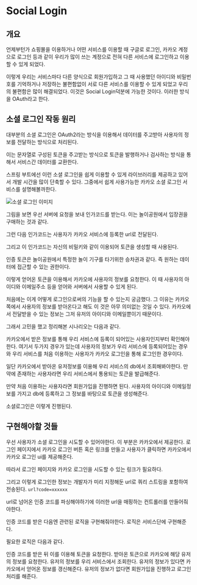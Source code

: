 # Social Login

## 개요
언제부턴가 쇼핑몰을 이용하거나 어떤 서비스를 이용할 때 구글로 로그인, 카카오 계정으로 로그인 등과 같이 우리가 많이 쓰는 계정으로 전혀 다른 서비스에 로그인하고 이용할 수 있게 되었다.

이렇게 우리는 서비스마다 다른 양식으로 회원가입하고 그 때 사용했던 아이디와 비밀번호를 기억하거나 저장하는 불편함없이 서로 다른 서비스를 이용할 수 있게 되었고 우리의 불편함은 많이 해결되었다. 이것은 Social Login덕분에 가능한 것이다. 이러한 방식을 OAuth라고 한다.

## 소셜 로그인 작동 원리
대부분의 소셜 로그인은 OAuth2라는 방식을 이용해서 데이터를 주고받아 사용자의 정보를 전달하는 방식으로 처리된다.

이는 문자열로 구성된 토큰을 주고받는 방식으로 토큰을 발행하거나 검사하는 방식을 통해서 서비스간 데이터를 교환한다.

스프링 부트에선 이런 소셜 로그인을 쉽게 이용할 수 있게 라이브러리를 제공하고 있어서 개발 시간을 많이 단축할 수 있다.
그중에서 쉽게 사용가능한 카카오 소셜 로그인 서비스를 설명해볼까한다.

![소셜 로그인 이미지](https://2dowon.github.io/assets/images/react/login2.png)

그림을 보면 우선 서버에 요청을 보내 인가코드를 받는다. 이는   놀이공원에서 입장권을 구매하는 것과 같다.

그런 다음 인가코드는 사용자가 카카오 서비스에 등록한 url로 전달된다.

그리고 이 인가코드는 자신의 비밀키와 같이 이용되어 토큰을 생성할 때 사용된다.

인증 토큰은 놀이공원에서 특정한 놀이 기구를 타기위한 승차권과 같다. 즉 원하는 데이터에 접근할 수 있는 권한이다.

 이렇게 얻어온 토큰을 이용해서 카카오에 사용자의 정보를 요청한다. 이 때 사용자의 아이디와 이메일주소 등을 얻어와 서버에서 사용할 수 있게 된다.

 처음에는 이게 어떻게 로그인으로써의 기능을 할 수 있는지 궁금했다. 그 이유는 카카오쪽에서 사용자의 정보를 받아온다고 해도 이 것은 아무 의미없는 것일 수 있다. 카카오에서 전달받을 수 있는 정보는 그저 유저의 아이디와 이메일뿐이기 때문이다.

 그래서 고민을 했고 정리해본 시나리오는 다음과 같다.

 카카오에서 받은 정보를 통해 우리 서비스에 등록이 되어있는 사용자인지부터 확인해야한다. 여기서 두가지 경우가 있는데 사용자의 정보가 우리 서비스에 등록되어있는 경우와 우리 서비스를 처음 이용하는 사용자가 카카오 로그인을 통해 로그인한 경우이다.

일단 카카오에서 받아온 유저정보를 이용해 우리 서비스의 db에서 조회해봐야한다. 만약에 존재하는 사용자라면 우리 서비스에서 통용되는 토큰을 발급해준다.

만약 처음 이용하는 사용자라면 회원가입을 진행하면 된다.
사용자의 아이디와 이메일정보를 가지고 db에 등록하고 그 정보를 바탕으로 토큰을 생성해준다.

소셜로그인은 이렇게 진행된다.

## 구현해야할 것들

 우선 사용자가 소셜 로그인을 시도할 수 있어야한다. 이 부분은 카카오에서 제공한다. 로그인 페이지에서 카카오 로그인 버튼 혹은 링크를 만들고 사용자가 클릭하면 카카오에서 카카오 로그인 ui를 제공해준다.

 따라서 로그인 페이지와 카카오 로그인을 시도할 수 있는 링크가 필요하다.

 그리고 이렇게 로그인한 정보는 개발자가 미리 지정해둔 url로 쿼리 스트링을 포함하여 전송된다. 
 ```url?code=xxxxxx```
 
 url로 넘어온 인증 코드를 파싱해야하기에 이러한 url을 매핑하는 컨트롤러를 만들어줘야한다.

 인증 코드를 받은 다음엔 관련된 로직을 구현해줘야한다.
 로직은 서비스단에 구현해준다.

 필요한 로직은 다음과 같다.

 인증 코드를 받은 뒤 이를 이용해 토큰을 요청한다.
 받아온 토큰으로 카카오에 해당 유저의 정보를 요청한다.
 유저의 정보를 우리 서비스에서 조회한다. 
 유저의 정보가 있다면 카카오에서 얻어온 정보를 갱신해준다.
 유저의 정보가 없다면 회원가입을 진행하고 로그인처리를 해준다.


 






